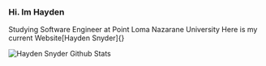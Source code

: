 ### Hi. Im Hayden

Studying Software Engineer at Point Loma Nazarane University
Here is my current Website[Hayden Snyder]{}

<!-- GitHub stats from -->
![Hayden Snyder Github Stats](https://github-readme-stats.vercel.app/api?username=HaydenSnyder&theme=shadow_red&show_icons=true)

